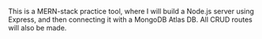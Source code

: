 This is a MERN-stack practice tool, where I will build a Node.js server using Express, and then connecting it with a MongoDB Atlas DB. All CRUD routes will also be made.